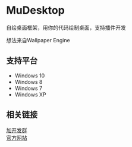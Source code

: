 MuDesktop
=========


自绘桌面框架，用你的代码绘制桌面，支持插件开发

想法来自Wallpaper Engine


支持平台
---------
* Windows 10
* Windows 8
* Windows 7
* Windows XP

相关链接
---------
[加开发群](https://jq.qq.com/?_wv=1027&k=5SzdQiB "如果你想加入我们就赶快鸭")  
[官方网站](http://www.mumuli.cn "简单而不失性能")  
